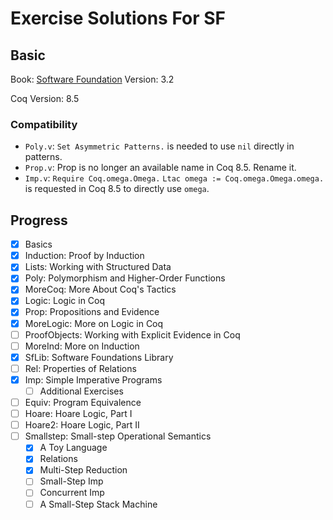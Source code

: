 # Exercise Solutions For SF

## Basic

Book: [Software Foundation](https://www.cis.upenn.edu/~bcpierce/sf/current/)
Version: 3.2

Coq Version: 8.5

### Compatibility

- `Poly.v`: `Set Asymmetric Patterns.` is needed to use `nil` directly in patterns.
- `Prop.v`: Prop is no longer an available name in Coq 8.5. Rename it.
- `Imp.v`:
`Require Coq.omega.Omega.`
`Ltac omega := Coq.omega.Omega.omega.`
is requested in Coq 8.5 to directly use `omega`.

## Progress

- [x] Basics
- [x] Induction: Proof by Induction
- [x] Lists: Working with Structured Data
- [x] Poly: Polymorphism and Higher-Order Functions
- [x] MoreCoq: More About Coq's Tactics
- [x] Logic: Logic in Coq
- [x] Prop: Propositions and Evidence
- [x] MoreLogic: More on Logic in Coq
- [ ] ProofObjects: Working with Explicit Evidence in Coq
- [ ] MoreInd: More on Induction
- [x] SfLib: Software Foundations Library
- [ ] Rel: Properties of Relations
- [x] Imp: Simple Imperative Programs
  - [ ] Additional Exercises
- [ ] Equiv: Program Equivalence
- [ ] Hoare: Hoare Logic, Part I
- [ ] Hoare2: Hoare Logic, Part II
- [ ] Smallstep: Small-step Operational Semantics
  - [x] A Toy Language
  - [x] Relations
  - [x] Multi-Step Reduction
  - [ ] Small-Step Imp
  - [ ] Concurrent Imp
  - [ ] A Small-Step Stack Machine
